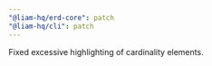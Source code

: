 ```yaml
---
"@liam-hq/erd-core": patch
"@liam-hq/cli": patch
---
```


Fixed excessive highlighting of cardinality elements.
